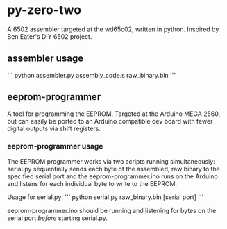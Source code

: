 # py-zero-two

A 6502 assembler targeted at the wd65c02, written in python. Inspired by Ben Eater's DIY 6502 project.

## assembler usage
''' python assembler.py assembly_code.s raw_binary.bin '''

## eeprom-programmer
A tool for programming the EEPROM. Targeted at the Arduino MEGA 2560, but can easily be ported to an Arduino compatible dev board with fewer digital outputs via shift registers.

### eeprom-programmer usage
The EEPROM programmer works via two scripts running simultaneously: serial.py sequentially sends each byte of the assembled, raw binary to the specified serial port and the eeprom-programmer.ino runs on the Arduino and listens for each individual byte to write to the EEPROM.

Usage for serial.py: ''' python serial.py raw_binary.bin [serial port] '''

eeprom-programmer.ino should be running and listening for bytes on the serial port *before* starting serial.py. 